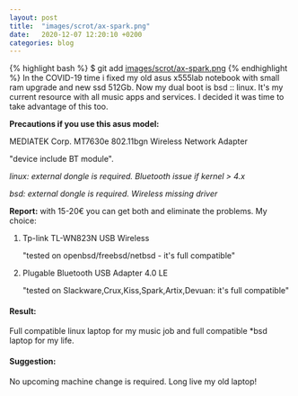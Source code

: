 ```yaml
---
layout: post
title:  "images/scrot/ax-spark.png"
date:   2020-12-07 12:20:10 +0200
categories: blog 
---
```

{% highlight bash %}
$ git add [images/scrot/ax-spark.png](https://aicsx.github.io/ax/images/scrot/ax-spark.png)
{% endhighlight %}
In the COVID-19 time i fixed my old asus x555lab notebook with small ram upgrade and new ssd 512Gb. Now my dual boot is bsd :: linux. It's my current resource with all music apps and services. I decided it was time to take advantage of this too.

**Precautions if you use this asus model:**

MEDIATEK Corp. MT7630e 802.11bgn Wireless Network Adapter 

"device include BT module".

*linux: external dongle is required. Bluetooth issue if kernel > 4.x*

*bsd: external dongle is required.  Wireless missing driver*

**Report:** with 15-20€ you can get both and eliminate the problems. 
My  choice:

1. Tp-link TL-WN823N USB Wireless 
   
   "tested on openbsd/freebsd/netbsd - it's full compatible"

2. Plugable Bluetooth USB Adapter 4.0 LE 
   
   "tested on Slackware,Crux,Kiss,Spark,Artix,Devuan: it's full compatible" 
   
#### Result:

Full compatible linux laptop for my music job and full compatible *bsd laptop for my life.  

#### Suggestion:

No upcoming machine change is required. Long live my old laptop!
